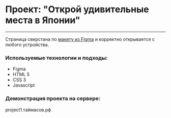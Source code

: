 # Проект: "Открой удивительные места в Японии"
---
Страница сверстана по <a href=" https://www.figma.com/design/ClPSP7KCU1NbvxMXA914hlFk/travel-landing-page-jacobvoyles?t=72sKXiqKCUPyJi3w-0">макету из Figma</a> и корректно открывается с любого устройства.

### Используемые технологии и подходы:
- Figma
- HTML 5
- CSS 3
- Javascript

### Демонстрация проекта на сервере:  
project1.таймасов.рф



